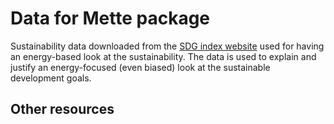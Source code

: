 # Data for Mette package
Sustainability data downloaded from the [SDG index website](https://dashboards.sdgindex.org/downloads) used for having an energy-based look at the sustainability. The data is used to explain and justify an energy-focused (even biased) look at the sustainable development goals.  

## Other resources
